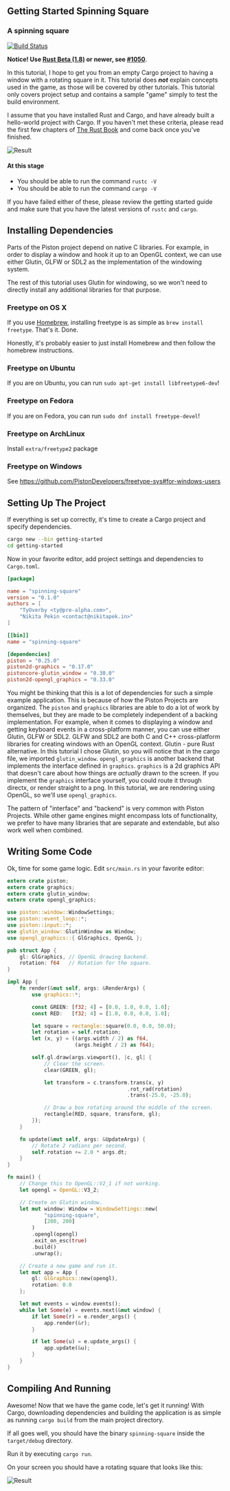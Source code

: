 ## Getting Started Spinning Square
### A spinning square

[![Build Status](https://travis-ci.org/PistonDevelopers/Piston-Tutorials.svg?branch=master)](https://travis-ci.org/PistonDevelopers/Piston-Tutorials)

**Notice! Use [Rust Beta (1.8)](https://www.rust-lang.org/downloads.html) or newer, see [#1050](https://github.com/PistonDevelopers/piston/issues/1050)**.

In this tutorial, I hope to get you from an empty Cargo project to having a
window with a rotating square in it.
This tutorial does ___not___ explain concepts used in the game, as those
will be covered by other tutorials.
This tutorial only covers project setup and contains a sample "game" simply
to test the build environment.


I assume that you have installed Rust and Cargo, and have already built a
hello-world project with Cargo.
If you haven't met these criteria, please read the first few chapters of
[The Rust Book](http://doc.rust-lang.org/book/) and come back once
you've finished.

![Result](./out.gif)

#### At this stage

* You should be able to run the command `rustc -V`
* You should be able to run the command `cargo -V`

If you have failed either of these, please review the getting started
guide and make sure that you have the latest versions of `rustc` and `cargo`.

## Installing Dependencies

Parts of the Piston project depend on native C libraries. For example, in
order to display a window and hook it up to an OpenGL context, we can use
either Glutin, GLFW or SDL2 as the implementation of the windowing system.

The rest of this tutorial uses Glutin for windowing, so we won't need to
directly install any additional libraries for that purpose.

### Freetype on OS X

If you use [Homebrew](http://brew.sh), installing freetype is as simple as
`brew install freetype`. That's it. Done.

Honestly, it's probably easier to just install Homebrew and then follow the
homebrew instructions.

### Freetype on Ubuntu
If you are on Ubuntu, you can run
`sudo apt-get install libfreetype6-dev`!

### Freetype on Fedora
If you are on Fedora, you can run
`sudo dnf install freetype-devel`!

### Freetype on ArchLinux
Install `extra/freetype2` package

### Freetype on Windows
See https://github.com/PistonDevelopers/freetype-sys#for-windows-users

## Setting Up The Project

If everything is set up correctly, it's time to create a Cargo project
and specify dependencies.


```bash
cargo new --bin getting-started
cd getting-started
```

Now in your favorite editor, add project settings and dependencies to
`Cargo.toml`.

```toml
[package]

name = "spinning-square"
version = "0.1.0"
authors = [
    "TyOverby <ty@pre-alpha.com>",
    "Nikita Pekin <contact@nikitapek.in>"
]

[[bin]]
name = "spinning-square"

[dependencies]
piston = "0.25.0"
piston2d-graphics = "0.17.0"
pistoncore-glutin_window = "0.30.0"
piston2d-opengl_graphics = "0.33.0"

```

You might be thinking that this is a lot of dependencies for such a simple
example application.
This is because of how the Piston Projects are organized.
The `piston` and `graphics` libraries are able to do a lot of work by
themselves, but they are made to be completely independent of a
backing implementation.
For example, when it comes to displaying a window and getting keyboard events
in a cross-platform manner, you can use either Glutin, GLFW or SDL2.
GLFW and SDL2 are both C and C++ cross-platform libraries for creating windows
with an OpenGL context. Glutin - pure Rust alternative.
In this tutorial I chose Glutin, so you will notice that in the cargo file, we
imported `glutin_window`.
`opengl_graphics` is another backend that implements the interface defined in
`graphics`.
`graphics` is a 2d graphics API that doesn't care about how things are
*actually* drawn to the screen.
If you implement the `graphics` interface yourself, you could route it
through directx, or render straight to a png.
In this tutorial, we are rendering using OpenGL, so we'll use `opengl_graphics`.

The pattern of "interface" and "backend" is very common with Piston Projects.
While other game engines might encompass lots of functionality, we prefer to have
many libraries that are separate and extendable, but also work well when
combined.


## Writing Some Code

Ok, time for some game logic. Edit `src/main.rs` in your favorite editor:

```rust
extern crate piston;
extern crate graphics;
extern crate glutin_window;
extern crate opengl_graphics;

use piston::window::WindowSettings;
use piston::event_loop::*;
use piston::input::*;
use glutin_window::GlutinWindow as Window;
use opengl_graphics::{ GlGraphics, OpenGL };

pub struct App {
    gl: GlGraphics, // OpenGL drawing backend.
    rotation: f64   // Rotation for the square.
}

impl App {
    fn render(&mut self, args: &RenderArgs) {
        use graphics::*;

        const GREEN: [f32; 4] = [0.0, 1.0, 0.0, 1.0];
        const RED:   [f32; 4] = [1.0, 0.0, 0.0, 1.0];

        let square = rectangle::square(0.0, 0.0, 50.0);
        let rotation = self.rotation;
        let (x, y) = ((args.width / 2) as f64,
                      (args.height / 2) as f64);

        self.gl.draw(args.viewport(), |c, gl| {
            // Clear the screen.
            clear(GREEN, gl);

            let transform = c.transform.trans(x, y)
                                       .rot_rad(rotation)
                                       .trans(-25.0, -25.0);

            // Draw a box rotating around the middle of the screen.
            rectangle(RED, square, transform, gl);
        });
    }

    fn update(&mut self, args: &UpdateArgs) {
        // Rotate 2 radians per second.
        self.rotation += 2.0 * args.dt;
    }
}

fn main() {
    // Change this to OpenGL::V2_1 if not working.
    let opengl = OpenGL::V3_2;

    // Create an Glutin window.
    let mut window: Window = WindowSettings::new(
            "spinning-square",
            [200, 200]
        )
        .opengl(opengl)
        .exit_on_esc(true)
        .build()
        .unwrap();

    // Create a new game and run it.
    let mut app = App {
        gl: GlGraphics::new(opengl),
        rotation: 0.0
    };

    let mut events = window.events();
    while let Some(e) = events.next(&mut window) {
        if let Some(r) = e.render_args() {
            app.render(&r);
        }

        if let Some(u) = e.update_args() {
            app.update(&u);
        }
    }
}

```

## Compiling And Running

Awesome! Now that we have the game code, let's get it running!
With Cargo, downloading dependencies and building the application is as
simple as running `cargo build` from the main project directory.

If all goes well, you should have the binary `spinning-square` inside the `target/debug`
directory.

Run it by executing `cargo run`.

On your screen you should have a rotating square that looks like this:

![Result](./out.gif)
